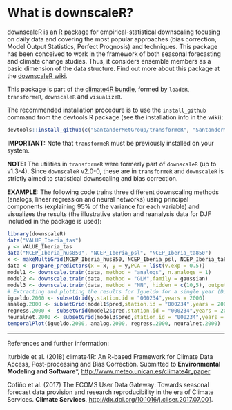 # What is downscaleR?

downscaleR is an R package for empirical-statistical downscaling focusing on daily data and covering the most popular approaches (bias correction, Model Output Statistics, Perfect Prognosis) and techniques. This package has been conceived to work in the framework of both seasonal forecasting and climate change studies. Thus, it considers ensemble members as a basic dimension of the data structure. Find out more about this package at the [downscaleR wiki](https://github.com/SantanderMetGroup/downscaleR/wiki). 

This package is part of the [climate4R bundle](http://www.meteo.unican.es/climate4r), formed by `loadeR`, `transformeR`, `downscaleR` and `visualizeR`.

The recommended installation procedure is to use the `install_github` command from the devtools R package (see the installation info in the wiki):

```r
devtools::install_github(c("SantanderMetGroup/transformeR", "SantanderMetGroup/downscaleR"))
```
**IMPORTANT:** Note that `transformeR` must be previously installed on your system.
 
**NOTE:** The utilities in `transformeR` were formerly part of `downscaleR` (up to v1.3-4). Since `downscaleR` v2.0-0, these are in `transformeR` and `downscaleR` is strictly aimed to statistical downscaling and bias correction. 

**EXAMPLE:** The following code trains three different downscaling methods (analogs, linear regression and neural networks) using principal components (explaining 95\% of the variance for each variable) and visualizes the results (the illustrative station and reanalysis data for DJF included in the package is used): 
```r
library(downscaleR)
data("VALUE_Iberia_tas")
y <- VALUE_Iberia_tas 
data("NCEP_Iberia_hus850", "NCEP_Iberia_psl", "NCEP_Iberia_ta850")
x <- makeMultiGrid(NCEP_Iberia_hus850, NCEP_Iberia_psl, NCEP_Iberia_ta850)
data <- prepare_predictors(x = x, y = y,PCA = list(v.exp = 0.5))
model1 <- downscale.train(data, method = "analogs", n.analogs = 1)
model2 <- downscale.train(data, method = "GLM",family = gaussian)
model3 <- downscale.train(data, method = "NN", hidden = c(10,5), output = "linear")
# Extracting and plotting the results for Igueldo for a single year (DJF season)
igueldo.2000 <- subsetGrid(y,station.id = "000234",years = 2000)
analog.2000 <- subsetGrid(model1$pred,station.id = "000234",years = 2000)
regress.2000 <- subsetGrid(model2$pred,station.id = "000234",years = 2000)
neuralnet.2000 <- subsetGrid(model3$pred,station.id = "000234",years = 2000)
temporalPlot(igueldo.2000, analog.2000, regress.2000, neuralnet.2000)
```

---
References and further information: 

Iturbide et al. (2018) climate4R: An R-based Framework for Climate Data Access, Post-processing and Bias Correction. Submitted to **Environmental Modeling and Software***, http://www.meteo.unican.es/climate4r_paper 

Cofiño et al. (2017) The ECOMS User Data Gateway: Towards seasonal forecast data provision and research reproducibility in the era of Climate Services. **Climate Services**, http://dx.doi.org/10.1016/j.cliser.2017.07.001.



